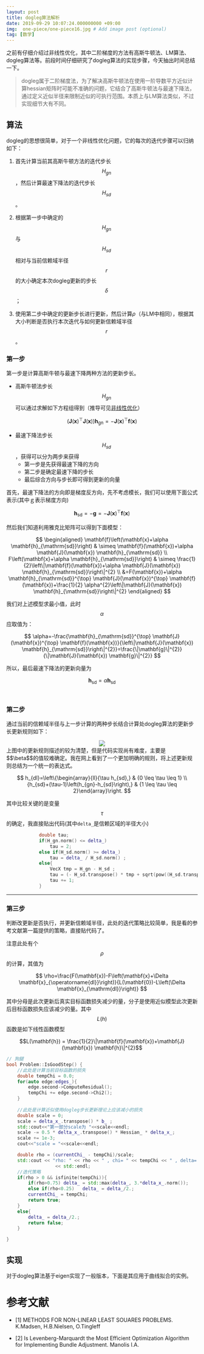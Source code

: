 ```yaml
---
layout: post
title: dogleg算法解析
date: 2019-09-29 10:07:24.000000000 +09:00
img:  one-piece/one-piece16.jpg # Add image post (optional)
tag: [数学]
---
```


之前有仔细介绍过非线性优化，其中二阶梯度的方法有高斯牛顿法、LM算法、dogleg算法等。前段时间仔细研究了dogleg算法的实现步骤，今天抽出时间总结一下。

> dogleg属于二阶梯度法，为了解决高斯牛顿法在使用一阶导数平方近似计算hessian矩阵时可能不准确的问题，它结合了高斯牛顿法与最速下降法，通过定义近似半径来限制近似的可执行范围。本质上与LM算法类似，不过实现细节大有不同。

## 算法
dogleg的思想很简单，对于一个非线性优化问题，它的每次的迭代步骤可以归纳如下：

1. 首先计算当前其高斯牛顿方法的迭代步长$$H_{gn}$$，然后计算最速下降法的迭代步长$$H_{sd}$$。

2. 根据第一步中确定的$$H_{gn}$$与$$H_{sd}$$相对与当前信赖域半径$$r$$的大小确定本次dogleg更新的步长$$\delta$$；

3. 使用第二步中确定的更新步长进行更新，然后计算$\rho$（与LM中相同），根据其大小判断是否执行本次迭代与如何更新信赖域半径$$r$$。

### 第一步
第一步是计算高斯牛顿与最速下降两种方法的更新步长。

- 高斯牛顿法步长$$H_{gn}$$可以通过求解如下方程组得到（推导可见[非线性优化](https://xhy3054.github.io/nonlinear-optimization/)）

$$\left(\mathbf{J}(\mathbf{x})^{\top} \mathbf{J}(\mathbf{x})\right) \mathbf{h}_{\mathrm{gn}}=-\mathbf{J}(\mathbf{x})^{\top} \mathbf{f}(\mathbf{x}) $$

- 最速下降法步长$$H_{sd}$$，获得可以分为两步来获得
    - 第一步是先获得最速下降的方向
    - 第二步是确定最速下降的步长
    - 最后综合方向与步长即可得到更新的向量

首先，最速下降法的方向即是梯度反方向，先不考虑模长，我们可以使用下面公式表示(其中ｇ表示梯度方向)

$$ \mathbf{h}_{\mathrm{sd}} = -\mathbf{g} = -\mathbf{J}(\mathbf{x})^{\top} \mathbf{f}(\mathbf{x}) $$

然后我们知道利用雅克比矩阵可以得到下面模型：

$$
\begin{aligned} \mathbf{f}\left(\mathbf{x}+\alpha \mathbf{h}_{\mathrm{sd}}\right) & \simeq \mathbf{f}(\mathbf{x})+\alpha \mathbf{J}(\mathbf{x}) \mathbf{h}_{\mathrm{sd}} \\ F\left(\mathbf{x}+\alpha \mathbf{h}_{\mathrm{sd}}\right) & \simeq \frac{1}{2}\left\|\mathbf{f}(\mathbf{x})+\alpha \mathbf{J}(\mathbf{x}) \mathbf{h}_{\mathrm{sd}}\right\|^{2} \\ &=F(\mathbf{x})+\alpha \mathbf{h}_{\mathrm{sd}}^{\top} \mathbf{J}(\mathbf{x})^{\top} \mathbf{f}(\mathbf{x})+\frac{1}{2} \alpha^{2}\left\|\mathbf{J}(\mathbf{x}) \mathbf{h}_{\mathrm{sd}}\right\|^{2} \end{aligned}
$$

我们对上述模型求最小值，此时$$\alpha$$应取值为：

$$
\alpha=-\frac{\mathbf{h}_{\mathrm{sd}}^{\top} \mathbf{J}(\mathbf{x})^{\top} \mathbf{f}(\mathbf{x})}{\left\|\mathbf{J}(\mathbf{x}) \mathbf{h}_{\mathrm{sd}}\right\|^{2}}=\frac{\|\mathbf{g}\|^{2}}{\|\mathbf{J}(\mathbf{x}) \mathbf{g}\|^{2}}
$$

所以，最后最速下降法的更新向量为

$$ \mathbf{h}_{\mathrm{sd}} = \alpha \mathbf{h}_{\mathrm{sd}} $$　

### 第二步
通过当前的信赖域半径与上一步计算的两种步长结合计算处dogleg算法的更新步长更新规则如下：
<div style="text-align: center">
<img src="{{site.baseurl}}/assets/img/math/dogleg.PNG"/>
</div>
上图中的更新规则描述的较为清楚，但是代码实现尚有难度，主要是$$\beta$$的值较难确定。我在网上看到了一个更加明确的规则，将上述更新规则总结为一个统一的表达式。

$$
h_{dl}=\left\{\begin{array}{ll}{\tau h_{sd},} & {0 \leq \tau \leq 1} \\ {h_{sd}+(\tau-1)\left(h_{gn}-h_{sd}\right),} & {1 \leq \tau \leq 2}\end{array}\right.
$$

其中比较关键的是变量$$\tau$$的确定，我直接贴出代码(其中`delta_`是信赖区域的半径大小)

```cpp
            double tau;
            if(H_gn.norm() <= delta_)
                tau = 2;
            else if(H_sd.norm() >= delta_)
                tau = delta_ / H_sd.norm() ;
            else{
                VecX tmp = H_gn - H_sd ;
                tau = (- H_sd.transpose() * tmp + sqrt(pow((H_sd.transpose() * tmp),2) - tmp.squaredNorm() * (H_sd.squaredNorm() - pow(delta_,2)))) / tmp.squaredNorm()       ;
                tau += 1;     
            }
```
---


### 第三步
判断改更新是否执行，并更新信赖域半径，此处的迭代策略比较简单，我是看的参考文献第一篇提供的策略，直接贴代码了。

注意此处有个$$\rho$$的计算，其值为

$$
\rho=\frac{F(\mathbf{x})-F\left(\mathbf{x}+\Delta \mathbf{x}_{\operatorname{dl}}\right)}{L(\mathbf{0})-L\left(\Delta \mathbf{x}_{\mathrm{dl}}\right)}
$$

其中分母是此次更新后真实目标函数损失减少的量，分子是使用近似模型此次更新后目标函数损失应该减少的量。其中$$L(h)$$函数是如下线性函数模型

$$L(\mathbf{h}) = \frac{1}{2}\|\mathbf{f}(\mathbf{x})+\mathbf{J}(\mathbf{x}) \mathbf{h}\|^{2}$$

```cpp
// 狗腿
bool Problem::IsGoodStep() {
    //此处是计算当前目标函数的损失
    double tempChi = 0.0;
    for(auto edge:edges_){
        edge.second->ComputeResidual();
        tempChi += edge.second->Chi2();    
    }
 
    //此处是计算近似使用dogleg步长更新理论上应该减小的损失
    double scale = 0;
    scale = delta_x_.transpose() * b_ ;
    std::cout<<"第一部分scale为 "<<scale<<endl;
    scale -= 0.5 * delta_x_.transpose() * Hessian_ * delta_x_; 
    scale += 1e-3;
    cout<<"scale = "<<scale<<endl;

    double rho = (currentChi_ - tempChi)/scale;
    std::cout << "rho: " << rho << " , chi= " << tempChi << " , delta= " << delta_
                  << std::endl;
    //迭代策略
    if(rho > 0 && isfinite(tempChi)){
        if(rho>0.75) delta_ = std::max(delta_, 3.*delta_x_.norm());
        else if(rho<0.25)   delta_ = delta_/2.;
        currentChi_ = tempChi;
        return true;    
    }
    else{
        delta_ = delta_/2.;
        return false;    
    }

}

```


## 实现
对于dogleg算法基于eigen实现了一般版本，下面是其应用于曲线拟合的实例。

# 参考文献
- [1] METHODS FOR NON-LINEAR LEAST SOUARES PROBLEMS. K.Madsen, H.B.Nielsen, O.Tingleff

- [2] Is Levenberg-Marquardt the Most Efficient Optimization Algorithm for Implementing Bundle Adjustment. Manolis I.A.


